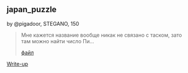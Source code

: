 ## japan_puzzle
by @pigadoor, STEGANO, 150

> Мне кажется название вообще никак не связано с таском, зато там можно найти число Пи...
> 
> [файл](task.txt)

[Write-up](WRITEUP.md)